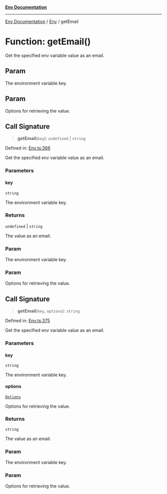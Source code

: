 [**Env Documentation**](../../README.md)

***

[Env Documentation](../../README.md) / [Env](../README.md) / getEmail

# Function: getEmail()

Get the specified env variable value as an email.

## Param

The environment variable key.

## Param

Options for retrieving the value.

## Call Signature

> **getEmail**(`key`): `undefined` \| `string`

Defined in: [Env.ts:366](https://github.com/stonemjs/env/blob/0f18502ac1c79248db96a2e62a62648f583cf9e8/src/Env.ts#L366)

Get the specified env variable value as an email.

### Parameters

#### key

`string`

The environment variable key.

### Returns

`undefined` \| `string`

The value as an email.

### Param

The environment variable key.

### Param

Options for retrieving the value.

## Call Signature

> **getEmail**(`key`, `options`): `string`

Defined in: [Env.ts:375](https://github.com/stonemjs/env/blob/0f18502ac1c79248db96a2e62a62648f583cf9e8/src/Env.ts#L375)

Get the specified env variable value as an email.

### Parameters

#### key

`string`

The environment variable key.

#### options

[`Options`](../../declarations/interfaces/Options.md)

Options for retrieving the value.

### Returns

`string`

The value as an email.

### Param

The environment variable key.

### Param

Options for retrieving the value.
